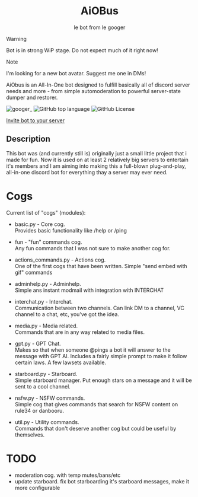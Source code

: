 <div align="center">
    <h1>AiOBus</h1>
    <p>le bot from le googer</p>
</div>

> [!WARNING]
> Bot is in strong WiP stage. Do not expect much of it right now!

> [!NOTE]
> I'm looking for a new bot avatar. Suggest me one in DMs!

AiObus is an All-In-One bot designed to fulfill basically all of discord server needs and more - from simple automoderation to powerful server-state dumper and restorer.

![googer_](https://img.shields.io/badge/Author-googer__-blue?logo=discord&logoColor=white)
![GitHub top language](https://img.shields.io/github/languages/top/Def-Try/aiobus)
![GitHub License](https://img.shields.io/github/license/Def-Try/aiobus)

[Invite bot to your server](https://discord.com/oauth2/authorize?client_id=988117050222342194&permissions=1639603105782&scope=bot)


## Description

This bot was (and currently still is) originally just a small
little project that i made for fun. Now it is used on at
least 2 relatively big servers to entertain it's members
and I am aiming into making this a full-blown plug-and-play,
all-in-one discord bot for everything thay a server may ever
need.


# Cogs

Current list of "cogs" (modules):
* basic.py - Core cog.<br>
  Provides basic functionality like /help or /ping
  
* fun - "fun" commands cog.<br>
  Any fun commands that I was not sure to make another cog for.
  
* actions_commands.py - Actions cog.<br>
  One of the first cogs that have been written.
  Simple "send embed with gif" commands
  
* adminhelp.py - Adminhelp.<br>
  Simple ans instant modmail with integration with INTERCHAT
  
* interchat.py - Interchat.<br>
  Communication between two channels. Can link DM to a channel,
  VC channel to a chat, etc, you've got the idea.
  
* media.py - Media related.<br>
  Commands that are in any way related to media files.
  
* gpt.py - GPT Chat.<br>
  Makes so that when someone @pings a bot it will answer to
  the message with GPT AI. Includes a fairly simple prompt
  to make it follow certain laws. A few lawsets available.
  
* starboard.py - Starboard.<br>
  Simple starboard manager. Put enough stars on a message and
  it will be sent to a cool channel.
  
* nsfw.py - NSFW commands.<br>
  Simple cog that gives commands that search for NSFW content
  on rule34 or danbooru.
  
* util.py - Utility commands.<br>
  Commands that don't deserve another cog but could be useful
  by themselves.


# TODO

* moderation cog. with temp mutes/bans/etc
* update starboard. fix bot starboarding it's starboard messages, make it more configurable
